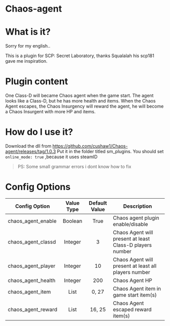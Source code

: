 # Chaos-agent
# What is it?
Sorry for my english..

This is a plugin for SCP: Secret Laboratory, thanks Squalalah his scp181 gave me inspiration.
# Plugin content
One Class-D will became Chaos agent when the game start. 
The agent looks like a Class-D, but he has more health and items.
When the Chaos Agent escapes, the Chaos Insurgency will reward the agent, he will become a Chaos Insurgent with more HP and items.
# How do I use it?
Download the dll from https://github.com/cushaw1/Chaos-agent/releases/tag/1.0.3 
Put it in the folder titled sm_plugins.
You should set `online_mode: true` ,because it uses steamID
>PS: Some small grammar errors i dont know how to fix
# Config Options
Config Option | Value Type | Default Value | Description
--- | :---: | :---: | ---
chaos_agent_enable | Boolean | True | Chaos agent plugin enable/disable
chaos_agent_classd | Integer | 3 | Chaos Agent will present at least Class-D players number
chaos_agent_player | Integer | 10 | Chaos Agent will present at least all players number
chaos_agent_health | Integer | 200 | Chaos Agent HP
chaos_agent_item   | List | 0, 27 | Chaos Agent item in game start item(s)
chaos_agent_reward | List | 16, 25 | Chaos Agent escaped reward item(s)
